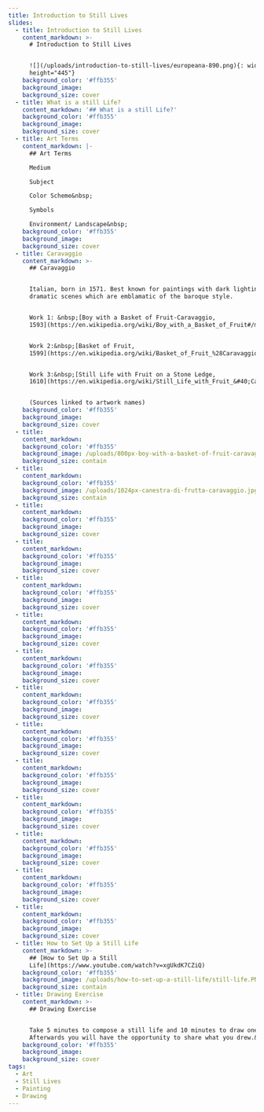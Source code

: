 ```yaml
---
title: Introduction to Still Lives
slides:
  - title: Introduction to Still Lives
    content_markdown: >-
      # Introduction to Still Lives


      ![](/uploads/introduction-to-still-lives/europeana-890.png){: width="890"
      height="445"}
    background_color: '#ffb355'
    background_image:
    background_size: cover
  - title: What is a still Life?
    content_markdown: '## What is a still Life?'
    background_color: '#ffb355'
    background_image:
    background_size: cover
  - title: Art Terms
    content_markdown: |-
      ## Art Terms

      Medium

      Subject

      Color Scheme&nbsp;

      Symbols

      Environment/ Landscape&nbsp;
    background_color: '#ffb355'
    background_image:
    background_size: cover
  - title: Caravaggio
    content_markdown: >-
      ## Caravaggio


      Italian, born in 1571. Best known for paintings with dark lighting and
      dramatic scenes which are emblamatic of the baroque style.


      Work 1: &nbsp;[Boy with a Basket of Fruit-Caravaggio,
      1593](https://en.wikipedia.org/wiki/Boy_with_a_Basket_of_Fruit#/media/File:Boy_with_a_Basket_of_Fruit-Caravaggio_&#40;1593&#41;.jpg)


      Work 2:&nbsp;[Basket of Fruit,
      1599](https://en.wikipedia.org/wiki/Basket_of_Fruit_%28Caravaggio%29)


      Work 3:&nbsp;[Still Life with Fruit on a Stone Ledge,
      1610](https://en.wikipedia.org/wiki/Still_Life_with_Fruit_&#40;Caravaggio&#41;)


      (Sources linked to artwork names)
    background_color: '#ffb355'
    background_image:
    background_size: cover
  - title:
    content_markdown:
    background_color: '#ffb355'
    background_image: /uploads/800px-boy-with-a-basket-of-fruit-caravaggio-1593.jpg
    background_size: contain
  - title:
    content_markdown:
    background_color: '#ffb355'
    background_image: /uploads/1024px-canestra-di-frutta-caravaggio.jpg
    background_size: contain
  - title:
    content_markdown:
    background_color: '#ffb355'
    background_image:
    background_size: cover
  - title:
    content_markdown:
    background_color: '#ffb355'
    background_image:
    background_size: cover
  - title:
    content_markdown:
    background_color: '#ffb355'
    background_image:
    background_size: cover
  - title:
    content_markdown:
    background_color: '#ffb355'
    background_image:
    background_size: cover
  - title:
    content_markdown:
    background_color: '#ffb355'
    background_image:
    background_size: cover
  - title:
    content_markdown:
    background_color: '#ffb355'
    background_image:
    background_size: cover
  - title:
    content_markdown:
    background_color: '#ffb355'
    background_image:
    background_size: cover
  - title:
    content_markdown:
    background_color: '#ffb355'
    background_image:
    background_size: cover
  - title:
    content_markdown:
    background_color: '#ffb355'
    background_image:
    background_size: cover
  - title:
    content_markdown:
    background_color: '#ffb355'
    background_image:
    background_size: cover
  - title:
    content_markdown:
    background_color: '#ffb355'
    background_image:
    background_size: cover
  - title:
    content_markdown:
    background_color: '#ffb355'
    background_image:
    background_size: cover
  - title: How to Set Up a Still Life
    content_markdown: >-
      ## [How to Set Up a Still
      Life](https://www.youtube.com/watch?v=xgUkdK7CZiQ)
    background_color: '#ffb355'
    background_image: /uploads/how-to-set-up-a-still-life/still-life.PNG
    background_size: contain
  - title: Drawing Exercise
    content_markdown: >-
      ## Drawing Exercise


      Take 5 minutes to compose a still life and 10 minutes to draw one.
      Afterwards you will have the opportunity to share what you drew.&nbsp;
    background_color: '#ffb355'
    background_image:
    background_size: cover
tags:
  - Art
  - Still Lives
  - Painting
  - Drawing
---
```

